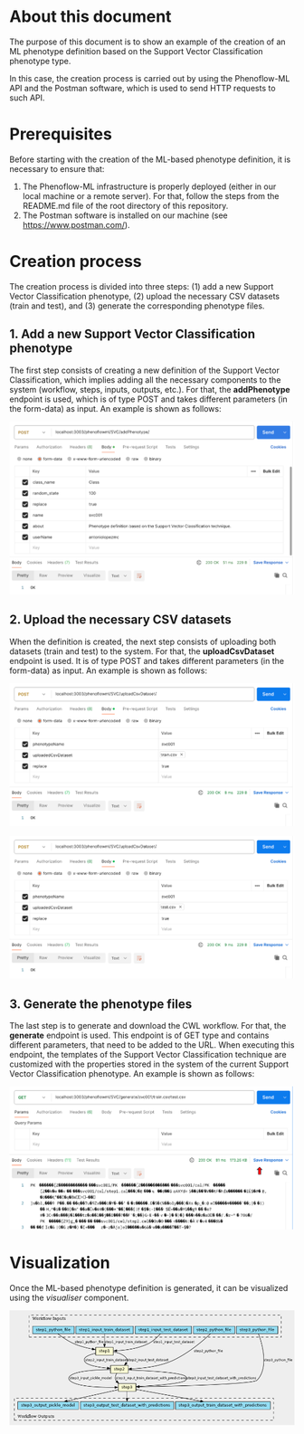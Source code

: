 # About this document

The purpose of this document is to show an example of the creation of an ML phenotype definition based on the Support Vector Classification phenotype type.

In this case, the creation process is carried out by using the Phenoflow-ML API and the Postman software, which is used to send HTTP requests to such API.

# Prerequisites

Before starting with the creation of the ML-based phenotype definition, it is necessary to ensure that:

  1. The Phenoflow-ML infrastructure is properly deployed (either in our local machine or a remote server). For that, follow the steps from the README.md file of the root directory of this repository.
  2. The Postman software is installed on our machine (see https://www.postman.com/).

# Creation process

The creation process is divided into three steps: (1) add a new Support Vector Classification phenotype, (2) upload the necessary CSV datasets (train and test), and (3) generate the corresponding phenotype files.

## 1. Add a new Support Vector Classification phenotype

The first step consists of creating a new definition of the Support Vector Classification, which implies adding all the necessary components to the system (workflow, steps, inputs, outputs, etc.). For that, the **addPhenotype** endpoint is used, which is of type POST and takes different parameters (in the form-data) as input. An example is shown as follows:

![alt text](1.png "SupportVectorClassification")

## 2. Upload the necessary CSV datasets

When the definition is created, the next step consists of uploading both datasets (train and test) to the system. For that, the **uploadCsvDataset** endpoint is used. It is of type POST and takes different parameters (in the form-data) as input. An example is shown as follows:

![alt text](2.png "SupportVectorClassification")

![alt text](3.png "SupportVectorClassification")

## 3. Generate the phenotype files

The last step is to generate and download the CWL workflow. For that, the **generate** endpoint is used. This endpoint is of GET type and contains different parameters, that need to be added to the URL. When executing this endpoint, the templates of the Support Vector Classification technique are customized with the properties stored in the system of the current Support Vector Classification phenotype. An example is shown as follows:

![alt text](4.png "SupportVectorClassification")

# Visualization

Once the ML-based phenotype definition is generated, it can be visualized using the *visualiser* component.

![alt text](5.png "SupportVectorClassification")

